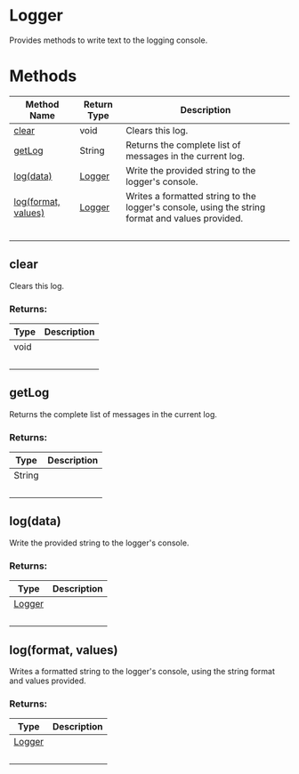 # Logger
Provides methods to write text to the logging console.

# Methods
|Method Name|Return Type|Description|
|-|-|-
[clear](#clear)|void|Clears this log.<br />
[getLog](#getlog)|String|Returns the complete list of messages in the current log.<br />
[log(data)](#log~data~)|[Logger](./Logger)|Write the provided string to the logger's console.<br />
[log(format, values)](#log~format_-values~)|[Logger](./Logger)|Writes a formatted string to the logger's console, using the string format and values provided.<br />
&nbsp;|&nbsp;|&nbsp;

## <a name="clear"></a>clear
Clears this log.

### Returns:
|Type|Description|
|-|-
void|
&nbsp;|&nbsp;
## <a name="getlog"></a>getLog
Returns the complete list of messages in the current log.

### Returns:
|Type|Description|
|-|-
String|
&nbsp;|&nbsp;
## <a name="log~data~"></a>log(data)
Write the provided string to the logger's console.

### Returns:
|Type|Description|
|-|-
[Logger](./Logger)|
&nbsp;|&nbsp;
## <a name="log~format_-values~"></a>log(format, values)
Writes a formatted string to the logger's console, using the string format and values provided.

### Returns:
|Type|Description|
|-|-
[Logger](./Logger)|
&nbsp;|&nbsp;
